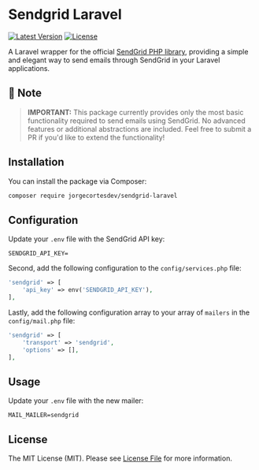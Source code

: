 # Sendgrid Laravel

[![Latest Version](https://img.shields.io/packagist/v/jorgecortesdev/sendgrid-laravel.svg?style=flat-square)](https://packagist.org/packages/jorgecortesdev/sendgrid-laravel)
[![License](https://img.shields.io/packagist/l/jorgecortesdev/sendgrid-laravel.svg?style=flat-square)](LICENSE)

A Laravel wrapper for the official [SendGrid PHP library](https://github.com/sendgrid/sendgrid-php), providing a simple and elegant way to send emails through SendGrid in your Laravel applications.

## 🚨 Note

> **IMPORTANT:** This package currently provides only the most basic functionality required to send emails using SendGrid. No advanced features or additional abstractions are included. Feel free to submit a PR if you'd like to extend the functionality!

## Installation

You can install the package via Composer:

```bash
composer require jorgecortesdev/sendgrid-laravel
```

## Configuration

Update your `.env` file with the SendGrid API key:

```env
SENDGRID_API_KEY=
```

Second, add the following configuration to the `config/services.php` file:

```php
'sendgrid' => [
    'api_key' => env('SENDGRID_API_KEY'),
],
```

Lastly, add the following configuration array to your array of `mailers` in the `config/mail.php` file:

```php
'sendgrid' => [
    'transport' => 'sendgrid',
    'options' => [],
],
```

## Usage

Update your `.env` file with the new mailer:

```
MAIL_MAILER=sendgrid
```

## License

The MIT License (MIT). Please see [License File](LICENSE) for more information.